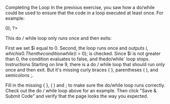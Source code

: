 Completing the Loop
In the previous exercise, you saw how a do/while could be used to ensure that the code in a loop executed at least once. For example:

<?php
$i = 0;
do {
    echo $i;
} while ($i > 0);
?>
This do / while loop only runs once and then exits:

First we set $i equal to 0.
Second, the loop runs once and outputs $i, which is 0.
Then the condition while ($i > 0); is checked. Since $i is not greater than 0, the condition evaluates to false, and thedo/while` loop stops.
Instructions
Starting on line 9, there is a do / while loop that should run only once and then exit. But it's missing curly braces { }, parentheses ( ), and semicolons ;.

Fill in the missing { }, ( ) and ; to make sure the do/while loop runs correctly. Check out the do / while loop above for an example.
Then click "Save & Submit Code" and verify that the page looks the way you expected.
